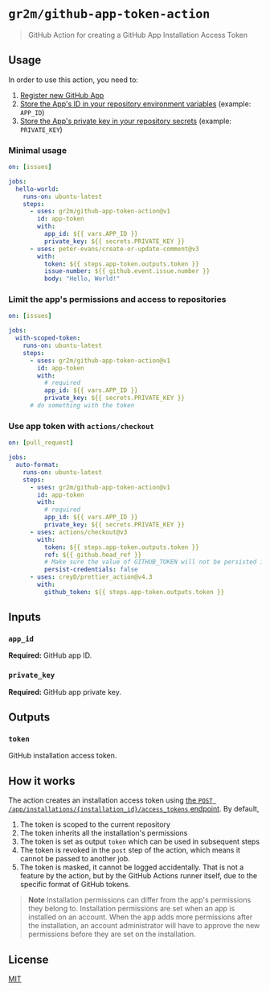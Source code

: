 # `gr2m/github-app-token-action`

> GitHub Action for creating a GitHub App Installation Access Token

## Usage

In order to use this action, you need to:

1. [Register new GitHub App](https://docs.github.com/apps/creating-github-apps/setting-up-a-github-app/creating-a-github-app)
2. [Store the App's ID in your repository environment variables](https://docs.github.com/actions/learn-github-actions/variables#defining-configuration-variables-for-multiple-workflows) (example: `APP_ID`)
3. [Store the App's private key in your repository secrets](https://docs.github.com/actions/security-guides/encrypted-secrets?tool=webui#creating-encrypted-secrets-for-a-repository) (example: `PRIVATE_KEY`)

### Minimal usage

```yaml
on: [issues]

jobs:
  hello-world:
    runs-on: ubuntu-latest
    steps:
      - uses: gr2m/github-app-token-action@v1
        id: app-token
        with:
          app_id: ${{ vars.APP_ID }}
          private_key: ${{ secrets.PRIVATE_KEY }}
      - uses: peter-evans/create-or-update-comment@v3
        with:
          token: ${{ steps.app-token.outputs.token }}
          issue-number: ${{ github.event.issue.number }}
          body: "Hello, World!"
```

### Limit the app's permissions and access to repositories

```yaml
on: [issues]

jobs:
  with-scoped-token:
    runs-on: ubuntu-latest
    steps:
      - uses: gr2m/github-app-token-action@v1
        id: app-token
        with:
          # required
          app_id: ${{ vars.APP_ID }}
          private_key: ${{ secrets.PRIVATE_KEY }}
      # do something with the token
```

### Use app token with `actions/checkout`

```yaml
on: [pull_request]

jobs:
  auto-format:
    runs-on: ubuntu-latest
    steps:
      - uses: gr2m/github-app-token-action@v1
        id: app-token
        with:
          # required
          app_id: ${{ vars.APP_ID }}
          private_key: ${{ secrets.PRIVATE_KEY }}
      - uses: actions/checkout@v3
        with:
          token: ${{ steps.app-token.outputs.token }}
          ref: ${{ github.head_ref }}
          # Make sure the value of GITHUB_TOKEN will not be persisted in repo's config
          persist-credentials: false
      - uses: creyD/prettier_action@v4.3
        with:
          github_token: ${{ steps.app-token.outputs.token }}
```

## Inputs

### `app_id`

**Required:** GitHub app ID.

### `private_key`

**Required:** GitHub app private key.

## Outputs

### `token`

GitHub installation access token.

## How it works

The action creates an installation access token using [the `POST /app/installations/{installation_id}/access_tokens` endpoint](https://docs.github.com/rest/apps/apps?apiVersion=2022-11-28#create-an-installation-access-token-for-an-app). By default,

1. The token is scoped to the current repository
2. The token inherits all the installation's permissions
3. The token is set as output `token` which can be used in subsequent steps
4. The token is revoked in the `post` step of the action, which means it cannot be passed to another job.
5. The token is masked, it cannot be logged accidentally. That is not a feature by the action, but by the GitHub Actions runner itself, due to the specific format of GitHub tokens.

> **Note**
> Installation permissions can differ from the app's permissions they belong to. Installation permissions are set when an app is installed on an account. When the app adds more permissions after the installation, an account administrator will have to approve the new permissions before they are set on the installation.

## License

[MIT](LICENSE)
